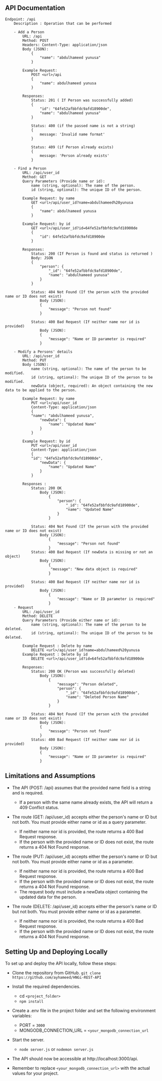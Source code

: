 ##  API Documentation
    Endpoint: /api
        Description : Operation that can be performed

        - Add a Person
            URL: /api
            Method: POST
            Headers: Content-Type: application/json
            Body (JSON):
                {
                    "name": "abdulhameed yunusa"
                }

            Example Request: 
                POST <url>/api
                {
                    "name": abdulhameed yunusa
                }

            Responses: 
                Status: 201 ( If Person was successfully added)
                {
                    "id": "64fe52afbbfdc9afd18900de",
                    "name": "abdulhameed yunusa"
                }

                Status: 400 (if the passed name is not a string)
                { 
                    message: 'Invalid name format' 
                }

                Status: 409 (if Person already exists)
                { 
                    message: 'Person already exists' 
                }

        - Find a Person
            URL: /api/user_id
            Method: GET
            Query Parameters (Provide name or id):
                name (string, optional): The name of the person.
                id (string, optional): The unique ID of the person.

            Example Request: by name
                GET <url>/api/user_id?name=abdulhameed%20yunusa
                {
                    "name": abdulhameed yunusa
                }

            Example Request: by id
                GET <url>/api/user_id?id=64fe52afbbfdc9afd18900de
                {
                    "id": 64fe52afbbfdc9afd18900de
                }

            Responses: 
                Status: 200 (If Person is found and status is returned )
                Body: JSON
                {
                    "person": {
                        "_id": "64fe52afbbfdc9afd18900de",
                        "name": "abdulhameed yunusa"
                    }
                }

                Status: 404 Not Found (If the person with the provided name or ID does not exist)
                    Body (JSON):
                    {
                        "message": "Person not found"
                    }

                Status: 400 Bad Request (If neither name nor id is provided)
                    Body (JSON):
                    {
                        "message": "Name or ID parameter is required"
                    }

        - Modify a Persons' details
            URL: /api/user_id
            Method: PUT
            Body (JSON):
                name (string, optional): The name of the person to be modified.
                id (string, optional): The unique ID of the person to be modified.
                newData (object, required): An object containing the new data to be applied to the person.

            Example Request: by name
                PUT <url>/api/user_id
                Content-Type: application/json
                {
                "name": "abdulhameed yunusa",
                    "newData": {
                        "name": "Updated Name"
                    }
                }
       
            Example Request: by id
                PUT <url>/api/user_id
                Content-Type: application/json
                {
                "id": "64fe52afbbfdc9afd18900de",
                    "newData": {
                        "name": "Updated Name"
                    }
                }
       
            Responses :
                Status: 200 OK
                    Body (JSON):
                        {
                            "person": {
                                "_id": "64fe52afbbfdc9afd18900de",
                                "name": "Updated Name"
                            }
                        }

                Status: 404 Not Found (If the person with the provided name or ID does not exist)
                    Body (JSON):
                        {
                            "message": "Person not found"
                        }
                Status: 400 Bad Request (If newData is missing or not an object)
                    Body (JSON):
                        {
                         "message": "New data object is required"
                        }

                Status: 400 Bad Request (If neither name nor id is provided)
                    Body (JSON):
                        {
                            "message": "Name or ID parameter is required"
                        }
        - Request
            URL: /api/user_id
            Method: DELETE
            Query Parameters (Provide either name or id):
                name (string, optional): The name of the person to be deleted.
                id (string, optional): The unique ID of the person to be deleted.

            Example Request : Delete by name
                DELETE <url>/api/user_id?name=abdulhameed%20yunusa
            Example Request : Delete by id
                DELETE <url>/api/user_id?id=64fe52afbbfdc9afd18900de

            Responses:
                Status: 200 OK (Person was successfully deleted)
                    Body (JSON):
                        {
                            "message": "Person deleted",
                            "person": {
                                "_id": "64fe52afbbfdc9afd18900de",
                                "name": "Deleted Person Name"
                            }
                        }

                Status: 404 Not Found (If the person with the provided name or ID does not exist)
                    Body (JSON):
                    {
                        "message": "Person not found"
                    }
                Status: 400 Bad Request (If neither name nor id is provided)
                    Body (JSON):
                    {
                        "message": "Name or ID parameter is required"
                    }

## Limitations and Assumptions
- The API (POST: /api) assumes that the provided name field is a string and is required.
    - If a person with the same name already exists, the API will return a 409 Conflict status.

- The route (GET: /api/user_id) accepts either the person's name or ID but not both. You must provide either name or id as a query parameter.
    - If neither name nor id is provided, the route returns a 400 Bad Request response.
    - If the person with the provided name or ID does not exist, the route returns a 404 Not Found response.

- The route (PUT: /api/user_id) accepts either the person's name or ID but not both. You must provide either name or id as a parameter.
    - If neither name nor id is provided, the route returns a 400 Bad Request response.
    - If the person with the provided name or ID does not exist, the route returns a 404 Not Found response.
    - The request body must include a newData object containing the updated data for the person.

- The route (DELETE: /api/user_id) accepts either the person's name or ID but not both. You must provide either name or id as a parameter.
    - If neither name nor id is provided, the route returns a 400 Bad Request response.
    - If the person with the provided name or ID does not exist, the route returns a 404 Not Found response.

## Setting Up and Deploying Locally
To set up and deploy the API locally, follow these steps:

- Clone the repository from GitHub. `git clone https://github.com/ayhameed/HNGi-REST-API`
- Install the required dependencies.
    - cd `<project_folder>`
    - `npm install`
- Create a .env file in the project folder and set the following environment variables:
    - PORT = `3000`
    - MONGODB_CONNECTION_URL = `<your_mongodb_connection_url`
- Start the server.
    - `node server.js` or `nodemon server.js`
- The API should now be accessible at http://localhost:3000/api.

- Remember to replace `<your_mongodb_connection_url>` with the actual values for your project.
